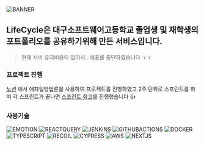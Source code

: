 ![BANNER](https://user-images.githubusercontent.com/62810965/168710350-6b16d9af-be00-4f3f-a688-eb4e7c52ff7c.svg)

## LifeCycle은 대구소프트웨어고등학교 졸업생 및 재학생의 포트폴리오를 공유하기위해 만든 서비스입니다.
> 현재 서버 유지비용이 없어서.. 배포를 중단하였습니다 ㅜㅜ

### 프로젝트 진행
[노션](https://clzzi.notion.site/LifeCycle-c449a8f74bf84c04bbef942f45240cc8) 에서 애자일방법론을 사용하여 프로젝트를 진행하였고 2주 단위로 스프린트를 하며 각 스프린트가 끝나면 [스프린트 회고](https://clzzi.notion.site/3d9cb841fa4e4084bdc703229416c26e)를 진행했습니다 👍

### 사용기술
<span>
  <img alt="EMOTION" src ="https://img.shields.io/badge/EMOTION-DB7093.svg?&style=for-the-badge&logo=styled-components&logoColor=FFFFFF"/>
  <img alt="REACTQUERY" src="https://img.shields.io/badge/REACTQUERY-FF4154.svg?style=for-the-badge&logo=React Query&logoColor=ffffff" />
  <img alt="JENKINS" src="https://img.shields.io/badge/JENKINS-D24939.svg?style=for-the-badge&logo=Jenkins&logoColor=ffffff"/>
  <img alt="GITHUBACTIONS" src ="https://img.shields.io/badge/GitHub Actions-2088FF.svg?&style=for-the-badge&logo=GitHub Actions&logoColor=ffffff"/>
  <img alt="DOCKER" src="https://img.shields.io/badge/Docker-2496ED.svg?&style=for-the-badge&logo=Docker&logoColor=ffffff" />
  <img alt="TYPESCRIPT" src ="https://img.shields.io/badge/TYPESCRIPT-3178C6.svg?&style=for-the-badge&logo=TypeScript&logoColor=ffffff"/>  
  <img alt="RECOIL" src ="https://img.shields.io/badge/RECOIL-3578E5.svg?&style=for-the-badge&logo=React&logoColor=ffffff"/>
  <img alt="CYPRESS" src="https://img.shields.io/badge/CYPRESS-17202C.svg?style=for-the-badge&logo=Cypress&logoColor=ffffff"/>
  <img alt="AWS" src ="https://img.shields.io/badge/AWS-232F3E.svg?&style=for-the-badge&logo=GitHub Pages&logoColor=ffffff"/>
  <img alt="NEXTJS" src ="https://img.shields.io/badge/NEXT JS-000000.svg?&style=for-the-badge&logo=Next.js&logoColor=FFFFFF"/>
</span>
